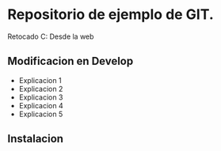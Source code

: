 # Repositorio de ejemplo de GIT.
Retocado C:
Desde la web
## Modificacion en Develop
* Explicacion 1
* Explicacion 2
* Explicacion 3
* Explicacion 4
* Explicacion 5

## Instalacion

